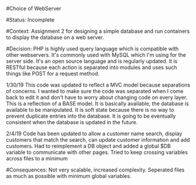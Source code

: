 #Choice of WebServer

#Status: Incomplete

#Context: Assignment 2 for designing a simple database and run containers to display the database on a web server.

#Decision: PHP is highly used query language which is compatible with other webservers. It's commonly used with MySQL which I'm using for the server side. It's an open source language and is regularly updated. It is RESTful because each action is separated into modules and uses such things like POST for a request method.

1/30/19 This code was updated to reflect a MVC model because separations of concerns. I wanted to make sure the code was separated when I come back to edit it and don't have to worry about changing code on every layer. This is a reflection of a BASE model. It is basically available, the database is available to be manipulated. It is soft state because there is no way to prevent duplicate entries into the database. It is going to be eventually consistent when the database is updated in the future.

2/4/19 Code has been updated to allow a customer name search, display customers that match the search, can update customer information and add customers. Had to reimplement a DB object and added a global $DB variable to communicate with other pages. Tried to keep crossing variables across files to a minimum

#Consequences: Not very scalable, increased complexity. Seperated files as much as possible with minimum global variables.